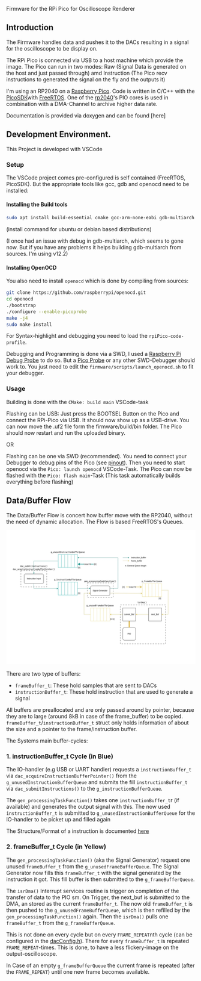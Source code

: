 Firmware for the RPi Pico for Oscilloscope Renderer


## Introduction
The Firmware handles data and pushes it to the DACs resulting in a signal for the oscilloscope to be display on.

The RPi Pico is connected via USB to a host machine which provide the image. The Pico can run in two modes: Raw (Signal Data is generated on the host and just passed through) amd Instruction (The Pico recv instructions to generated the signal on the fly and the outputs it)

I'm using an RP2040 on a [Raspberry Pico](https://www.raspberrypi.com/products/raspberry-pi-pico/). Code is written in C/C++ with the [PicoSDK](https://www.raspberrypi.com/documentation/pico-sdk/)with [FreeRTOS](https://www.freertos.org/).
One of the [rp2040](https://www.raspberrypi.com/documentation/microcontrollers/rp2040.html)'s PIO cores is used in combination with a DMA-Channel to archive higher data rate.

Documentation is provided via doxygen and can be found [here]

## Development Environment.
This Project is developed with VSCode

### Setup
The VSCode project comes pre-configured is self contained (FreeRTOS, PicoSDK).
But the appropriate tools like gcc, gdb and openocd need to be installed:

#### Installing the Build tools
```sh
sudo apt install build-essential cmake gcc-arm-none-eabi gdb-multiarch
```
(install command for ubuntu or debian based distributions)

(I once had an issue with debug in gdb-multiarch, which seems to gone now. But if you have any problems it helps building gdb-multiarch from sources. I'm using v12.2)

#### Installing OpenOCD
You also need to install `openocd` which is done by compiling from sources:
```sh
git clone https://github.com/raspberrypi/openocd.git
cd openocd 
./bootstrap 
./configure --enable-picoprobe
make -j4
sudo make install
```

For Syntax-highlight and debugging you need to load the `rpiPico-code-profile`.

Debugging and Programming is done via a SWD, I used a [Raspberry Pi Debug Probe](https://www.raspberrypi.com/products/debug-probe/) to do so. 
But a [Pico Probe](https://datasheets.raspberrypi.com/pico/getting-started-with-pico.pdf#%5B%7B%22num%22%3A64%2C%22gen%22%3A0%7D%2C%7B%22name%22%3A%22XYZ%22%7D%2C115%2C841.89%2Cnull%5D) 
or any other SWD-Debugger should work to. You just need to edit the `firmware/scripts/launch_openocd.sh` to fit your debugger.

### Usage
Building is done with the `CMake: build main` VSCode-task

Flashing can be USB: Just press the BOOTSEL Button on the Pico and connect the RPi-Pico via USB. It should now show up as a USB-drive. 
You can now move the .uf2 file form the firmware/build/bin folder. The Pico should now restart and run the uploaded binary.

OR

Flashing can be one via SWD (recommended). You need to connect your Debugger to debug pins of the Pico (see [pinout](https://www.raspberrypi.com/documentation/microcontrollers/debug-probe.html#the-debug-probe)). Then you need to start openocd via the `Pico: launch openocd` VSCode-Task. The Pico can now be flashed with the `Pico: flash main`-Task (This task automatically builds
everything before flashing)

## Data/Buffer Flow
The Data/Buffer Flow is concert how buffer move with the RP2040, 
without the need of dynamic allocation. The Flow is based FreeRTOS's Queues.

![Diagram of Data Flow](docs/drawio/DataFlow_RP2040/DataFlow_RP2040.drawio.webp)


There are two type of buffers: 
- `frameBuffer_t`: These hold samples that are sent to DACs
- `instructionBuffer_t`: These hold instruction that are used to generate a signal

All buffers are preallocated and are only passed around by pointer, because they are to large (around 8kB in case of the frame_buffer) to be copied. `frameBuffer_t`/`instructionBuffer_t` struct only holds information of about the size and a pointer to the frame/instruction buffer.

The Systems main buffer-cycles:

### 1. instructionBuffer_t Cycle (in Blue)

The IO-handler (e.g USB or UART handler) requests a `instructionBuffer_t` via `dac_acquireInstructionBufferPointer()` from the `g_unusedInstructionBufferQueue` and submits the fill `instructionBuffer_t` via `dac_submitInstructions()` to the `g_instructionBufferQueue`. 

The `gen_processingTaskFunction()` takes one `instructionBuffer_t`r (if available) and generates the output signal with this. The now used `instructionBuffer_t` is submitted to `g_unusedInstructionBufferQueue` for the IO-handler to be picket up and filled again

The Structure/Format of a instruction is documented [here](../docs/Instructions.md)

### 2. frameBuffer_t Cycle (in Yellow)

The `gen_processingTaskFunction()` (aka the Signal Generator) request one unused `frameBuffer_t` from the `g_unusedFrameBufferQueue`. The Signal Generator now fills this `frameBuffer_t` with the signal generated by the instruction it got. This fill buffer is then submitted to the `g_frameBufferQueue`.

The `isrDma()` Interrupt services routine is trigger on completion of the transfer of data to the PIO sm. On Trigger, the next_buf is submitted to the DMA, an stored as the current `frameBuffer_t`. The now old `frameBuffer_t` is then pushed to the `g_unusedFrameBufferQueue`, which is then refilled by the `gen_processingTaskFunction()` again.
Then the `isrDma()` pulls one `frameBuffer_t` from the `g_frameBufferQueue`.

This is not done on every cycle but on every `FRAME_REPEAT`nth cycle (can be configured in the [dacConfig.h](./firmware/src/dac/dacConfig.h)). There for every `frameBuffer_t` is repeated `FRAME_REPEAT`-times. This is done, to have a less flickery-image on the output-oscilloscope.

In Case of an empty `g_frameBufferQueue` the current frame is repeated (after the `FRAME_REPEAT`) until one new frame becomes available. 
